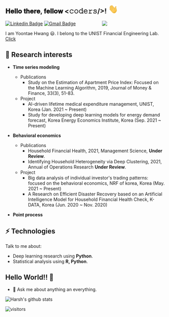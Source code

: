 <h2> 𝐇𝐞𝐥𝐥𝐨 𝐭𝐡𝐞𝐫𝐞, 𝐟𝐞𝐥𝐥𝐨𝐰 <𝚌𝚘𝚍𝚎𝚛𝚜/>! <img src="https://raw.githubusercontent.com/ABSphreak/ABSphreak/master/gifs/Hi.gif" width="30px"></h2>

<img align='right' src='https://user-images.githubusercontent.com/5713670/87202985-820dcb80-c2b6-11ea-9f56-7ec461c497c3.gif' width='200"'>

[![Linkedin Badge](https://img.shields.io/badge/-yoontae-blue?style=flat-square&logo=Linkedin&logoColor=white&link=https://www.linkedin.com/in/yoontae/)](https://www.linkedin.com/in/yoontae/) 
[![Gmail Badge](https://img.shields.io/badge/-yoontae@unist.ac.kr-c14438?style=flat-square&logo=Gmail&logoColor=white&link=mailto:yoontae@unist.ac.kr)](mailto:yoontae@unist.ac.kr)

I am Yoontae Hwang 😃. I belong to the UNIST Financial Engineering Lab.  [Click](https://www.notion.so/unist-felab/Research-Area-468eaf833b7246f893bae2e33aeb4c8a) 

## 🤔 Research interests
* **Time series modeling**
    - Publications
        - Study on the Estimation of Apartment Price Index: Focused on the Machine Learning Algorithm, 2019, Journal of Money & Finance, 33(3), 51-83.
    - Project
        - AI-driven lifetime medical expenditure management, UNIST, Korea (Jan. 2021 ~ Present)
        - Study for developing deep learning models for energy demand forecast, Korea Energy Economics Institute, Korea (Sep. 2021 ~ Present)
* **Behavioral economics**
    - Publications 
      - Household Financial Health, 2021, Management Science, **Under Review**.
      - Identifying Household Heterogeneity via Deep Clustering, 2021, Annual of Operations Research **Under Review**.
    - Project
      - Big data analysis of individual investor's trading patterns: focused on the behavioral economics, NRF of korea, Korea (May. 2021 ~ Present)
      - A Research on Efficient Disaster Recovery based on an Artificial Intelligence Model for Household Financial Health Check, K-DATA, Korea (Jun. 2020 ~ Nov. 2020)

* **Point process**


## ⚡ Technologies
Talk to me about:
- Deep learning research using **Python**.
- Statistical analysis using **R, Python**.


## Hello World!! 🤔
- 💬 Ask me about anything an everything.


![Harsh's github stats](https://github-readme-stats.vercel.app/api?username=yoontae&hide=["issues"]&show_icons=true)

![visitors](https://visitor-badge.glitch.me/badge?page_id=yoontae.yoontae)

